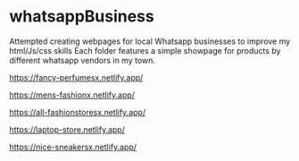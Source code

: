 # whatsappBusiness
Attempted creating webpages for local Whatsapp businesses to improve my html/Js/css skills
Each folder features a simple showpage for products by different whatsapp vendors in my town. 


https://fancy-perfumesx.netlify.app/  

https://mens-fashionx.netlify.app/ 

https://all-fashionstoresx.netlify.app/

https://laptop-store.netlify.app/

https://nice-sneakersx.netlify.app/
